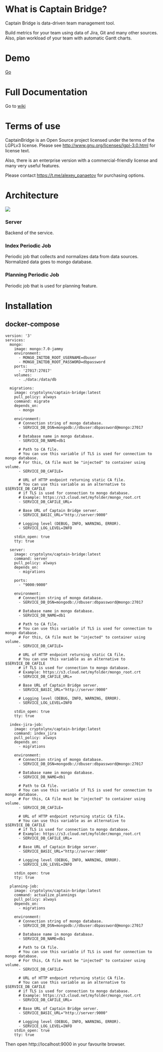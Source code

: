 # What is Captain Bridge?

Captain Bridge is data-driven team management tool.

Build metrics for your team using data of Jira, Git and many other sources. Also, plan workload of your team with automatic Gantt charts.

# Demo
[Go](http://51.250.25.115:9000/#dashboard:656f6c909290484cabc32be3837adb7f)

# Full Documentation
Go to [wiki](https://github.com/panaetov/captain-bridge/wiki) 

# Terms of use

CaptainBridge is an Open Source project licensed under the terms of the LGPLv3 license.
Please see <http://www.gnu.org/licenses/lgpl-3.0.html> for license text.

Also, there is an enterprise version with a commercial-friendly license and many very useful features.

Please contact https://t.me/alexey_panaetov for purchasing options.

# Architecture

![](https://storage.yandexcloud.net/captain-bridge/architecture3.png)

### Server
Backend of the service.

### Index Periodic Job
Periodic job that collects and normalizes data from data sources. Normalized data goes to mongo database.

### Planning Periodic Job
Periodic job that is used for planning feature.


# Installation

## docker-compose


```
version: '3'
services:
  mongo:
    image: mongo:7.0-jammy
    environment:
      - MONGO_INITDB_ROOT_USERNAME=dbuser
      - MONGO_INITDB_ROOT_PASSWORD=dbpassword
    ports:
      - '27017:27017'
    volumes:
      - ./data:/data/db

  migrations:
    image: cryptolynx/captain-bridge:latest
    pull_policy: always
    command: migrate
    depends_on:
      - mongo

    environment:
      # Connection string of mongo database.
      - SERVICE_DB_DSN=mongodb://dbuser:dbpassword@mongo:27017

      # Database name in mongo database.
      - SERVICE_DB_NAME=db1

      # Path to CA file.
      # You can use this variable if TLS is used for connection to mongo database.
      # For this, CA file must be "injected" to container using volume.  
      - SERVICE_DB_CAFILE=

      # URL of HTTP endpoint returning static CA file.
      # You can use this variable as an alternative to $SERVICE_DB_CAFILE
      # if TLS is used for connection to mongo database.
      # Example: https://s3.cloud.net/myfolder/mongo_root.crt
      - SERVICE_DB_CAFILE_URL=

      # Base URL of Captain Bridge server.
      - SERVICE_BASIC_URL="http://server:9000"

      # Logging level (DEBUG, INFO, WARNING, ERROR).
      - SERVICE_LOG_LEVEL=INFO

    stdin_open: true
    tty: true

  server:
    image: cryptolynx/captain-bridge:latest
    command: server
    pull_policy: always
    depends_on:
      - migrations

    ports:
      - "9000:9000"

    environment:
      # Connection string of mongo database.
      - SERVICE_DB_DSN=mongodb://dbuser:dbpassword@mongo:27017

      # Database name in mongo database.
      - SERVICE_DB_NAME=db1

      # Path to CA file.
      # You can use this variable if TLS is used for connection to mongo database.
      # For this, CA file must be "injected" to container using volume.  
      - SERVICE_DB_CAFILE=

      # URL of HTTP endpoint returning static CA file.
      # You can use this variable as an alternative to $SERVICE_DB_CAFILE
      # if TLS is used for connection to mongo database.
      # Example: https://s3.cloud.net/myfolder/mongo_root.crt
      - SERVICE_DB_CAFILE_URL=

      # Base URL of Captain Bridge server.
      - SERVICE_BASIC_URL="http://server:9000"

      # Logging level (DEBUG, INFO, WARNING, ERROR).
      - SERVICE_LOG_LEVEL=INFO

    stdin_open: true
    tty: true

  index-jira-job:
    image: cryptolynx/captain-bridge:latest
    command: index_jira
    pull_policy: always
    depends_on:
      - migrations

    environment:
      # Connection string of mongo database.
      - SERVICE_DB_DSN=mongodb://dbuser:dbpassword@mongo:27017

      # Database name in mongo database.
      - SERVICE_DB_NAME=db1

      # Path to CA file.
      # You can use this variable if TLS is used for connection to mongo database.
      # For this, CA file must be "injected" to container using volume.  
      - SERVICE_DB_CAFILE=

      # URL of HTTP endpoint returning static CA file.
      # You can use this variable as an alternative to $SERVICE_DB_CAFILE
      # if TLS is used for connection to mongo database.
      # Example: https://s3.cloud.net/myfolder/mongo_root.crt
      - SERVICE_DB_CAFILE_URL=

      # Base URL of Captain Bridge server.
      - SERVICE_BASIC_URL="http://server:9000"

      # Logging level (DEBUG, INFO, WARNING, ERROR).
      - SERVICE_LOG_LEVEL=INFO

    stdin_open: true
    tty: true

  planning-job:
    image: cryptolynx/captain-bridge:latest
    command: actualize_plannings
    pull_policy: always
    depends_on:
      - migrations

    environment:
      # Connection string of mongo database.
      - SERVICE_DB_DSN=mongodb://dbuser:dbpassword@mongo:27017

      # Database name in mongo database.
      - SERVICE_DB_NAME=db1

      # Path to CA file.
      # You can use this variable if TLS is used for connection to mongo database.
      # For this, CA file must be "injected" to container using volume.  
      - SERVICE_DB_CAFILE=

      # URL of HTTP endpoint returning static CA file.
      # You can use this variable as an alternative to $SERVICE_DB_CAFILE
      # if TLS is used for connection to mongo database.
      # Example: https://s3.cloud.net/myfolder/mongo_root.crt
      - SERVICE_DB_CAFILE_URL=

      # Base URL of Captain Bridge server.
      - SERVICE_BASIC_URL="http://server:9000"

      # Logging level (DEBUG, INFO, WARNING, ERROR).
      - SERVICE_LOG_LEVEL=INFO
    stdin_open: true
    tty: true
```
Then open http://localhost:9000 in your favourite browser.
